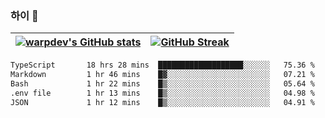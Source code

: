 
### 하이 👋
[![warpdev's GitHub stats](https://github-readme-stats.vercel.app/api?username=warpdev&show_icons=true&theme=vue-dark)](#) |[![GitHub Streak](https://github-readme-streak-stats.herokuapp.com/?user=warpdev&theme=dark)](#)
--- | --- |
<!--START_SECTION:waka-->

```txt
TypeScript       18 hrs 28 mins  ███████████████████░░░░░░   75.36 %
Markdown         1 hr 46 mins    █▓░░░░░░░░░░░░░░░░░░░░░░░   07.21 %
Bash             1 hr 22 mins    █▒░░░░░░░░░░░░░░░░░░░░░░░   05.64 %
.env file        1 hr 13 mins    █▒░░░░░░░░░░░░░░░░░░░░░░░   04.98 %
JSON             1 hr 12 mins    █▒░░░░░░░░░░░░░░░░░░░░░░░   04.91 %
```

<!--END_SECTION:waka-->

<!--
**warpdev/warpdev** is a ✨ _special_ ✨ repository because its `README.md` (this file) appears on your GitHub profile.

Here are some ideas to get you started:

- 🔭 I’m currently working on ...
- 🌱 I’m currently learning ...
- 👯 I’m looking to collaborate on ...
- 🤔 I’m looking for help with ...
- 💬 Ask me about ...
- 📫 How to reach me: ...
- 😄 Pronouns: ...
- ⚡ Fun fact: ...
-->
